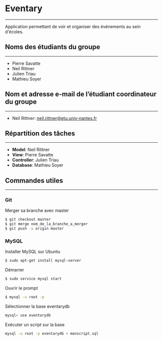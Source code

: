 # Eventary
------------

Application permettant de voir et organiser des événements au sein d'écoles.

## Noms des étudiants du groupe
------------

* Pierre Savatte
* Neil Rittner
* Julien Triau
* Mathieu Soyer

## Nom et adresse e-mail de l’étudiant coordinateur du groupe
------------

* Neil Rittner: neil.rittner@etu.univ-nantes.fr

## Répartition des tâches
------------

* **Model**: Neil Rittner
* **View**: Pierre Savatte
* **Controller**: Julien Triau
* **Database**: Mathieu Soyer

## Commandes utiles
------------

### Git

Merger sa branche avec master

``` sh
$ git checkout master
$ git merge nom_de_la_branche_a_merger
$ git push -u origin master
```

### MySQL

Installer MySQL sur Ubuntu

``` sh
$ sudo apt-get install mysql-server
```

Démarrer

``` sh
$ sudo service mysql start
```

Ouvrir le prompt

``` sh
$ mysql -u root -p
```

Sélectionner la base eventarydb

``` sh
mysql> use eventarydb
```

Exécuter un script sur la base

``` sh
mysql -u root -p eventarydb < monscript.sql
```

